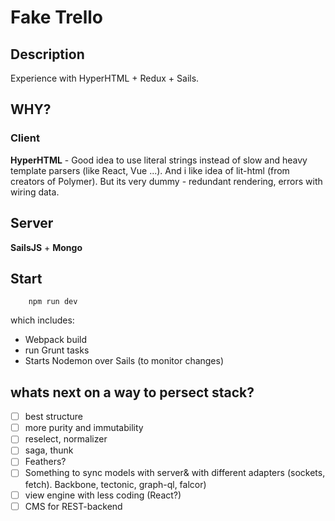 # Fake Trello

## Description

Experience with HyperHTML + Redux + Sails.

## WHY?

### Client

**HyperHTML** - Good idea to use literal strings instead of slow and heavy template parsers (like React, Vue ...). And i like idea of lit-html (from creators of Polymer). But its very dummy - redundant rendering, errors with wiring data.

## Server

**SailsJS** + **Mongo**


## Start

```
    npm run dev
```
which includes:  
- Webpack build  
- run Grunt tasks  
- Starts Nodemon over Sails (to monitor changes)  


## whats next on a way to persect stack?

- [ ] best structure
- [ ] more purity and immutability
- [ ] reselect, normalizer
- [ ] saga, thunk
- [ ] Feathers?
- [ ] Something to sync models with server& with different adapters (sockets, fetch). Backbone, tectonic, graph-ql, falcor)
- [ ] view engine with less coding (React?)
- [ ] CMS for REST-backend
